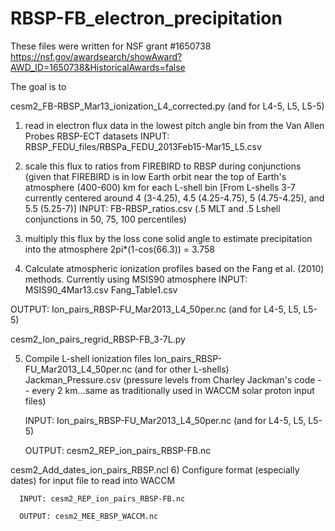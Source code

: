 # RBSP-FB_electron_precipitation

These files were written for NSF grant #1650738 
https://nsf.gov/awardsearch/showAward?AWD_ID=1650738&HistoricalAwards=false 

The goal is to 

cesm2_FB-RBSP_Mar13_ionization_L4_corrected.py (and for L4-5, L5, L5-5)

  1) read in electron flux data in the lowest pitch angle bin from the Van Allen Probes RBSP-ECT datasets 
        INPUT: RBSP_FEDU_files/RBSPa_FEDU_2013Feb15-Mar15_L5.csv
        
  2) scale this flux to ratios from FIREBIRD to RBSP during conjunctions (given that FIREBIRD is in 
     low Earth orbit near the top of Earth's atmosphere (400-600) km for each L-shell bin 
     [From L-shells 3-7 currently centered around 4 (3-4.25), 4.5 (4.25-4.75), 5 (4.75-4.25), and 5.5 (5.25-7)] 
        INPUT: FB-RBSP_ratios.csv  (.5 MLT and .5 Lshell conjunctions in 50, 75, 100 percentiles)
        
  3) multiply this flux by the loss cone solid angle to estimate precipitation into the atmosphere 
        2pi*(1-cos(66.3)) = 3.758
        
  4) Calculate atmospheric ionization profiles based on the Fang et al. (2010) methods. 
      Currently using MSIS90 atmosphere 
        INPUT: MSIS90_4Mar13.csv
               Fang_Table1.csv
               
  OUTPUT: Ion_pairs_RBSP-FU_Mar2013_L4_50per.nc (and for L4-5, L5, L5-5)

cesm2_Ion_pairs_regrid_RBSP-FB_3-7L.py

  5) Compile L-shell ionization files 
      Ion_pairs_RBSP-FU_Mar2013_L4_50per.nc (and for other L-shells) 
      Jackman_Pressure.csv (pressure levels from Charley Jackman's code -- 
      every 2 km...same as traditionally used in WACCM solar proton input files) 
      
      INPUT: Ion_pairs_RBSP-FU_Mar2013_L4_50per.nc (and for L4-5, L5, L5-5)
      
      OUTPUT: cesm2_REP_ion_pairs_RBSP-FB.nc 
      
cesm2_Add_dates_ion_pairs_RBSP.ncl
  6) Configure format (especially dates) for input file to read into WACCM 
  
      INPUT: cesm2_REP_ion_pairs_RBSP-FB.nc
      
      OUTPUT: cesm2_MEE_RBSP_WACCM.nc
  
  
  
  
